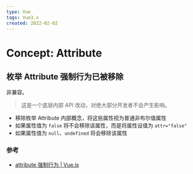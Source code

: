 ```yaml
---
type: Vue
tags: Vue3.x
created: 2022-02-02
---
```


# Concept: Attribute

## 枚举 Attribute 强制行为已被移除

非兼容。

> 这是一个底层内部 API 改动，对绝大部分开发者不会产生影响。

- 移除枚举 Attribute 内部概念，将这些属性视为普通非布尔值属性
- 如果属性值为 `false` 将不会移除该属性，而是将属性设值为 `attr="false"`
- 如果属性值为 `null`、`undefined` 将会移除该属性

### 参考

- [attribute 强制行为 | Vue.js](https://v3.cn.vuejs.org/guide/migration/attribute-coercion.html#%E5%B0%86-false-%E5%BC%BA%E5%88%B6%E8%BD%AC%E6%8D%A2%E4%B8%BA-false-%E8%80%8C%E4%B8%8D%E6%98%AF%E7%A7%BB%E9%99%A4-attribute)
